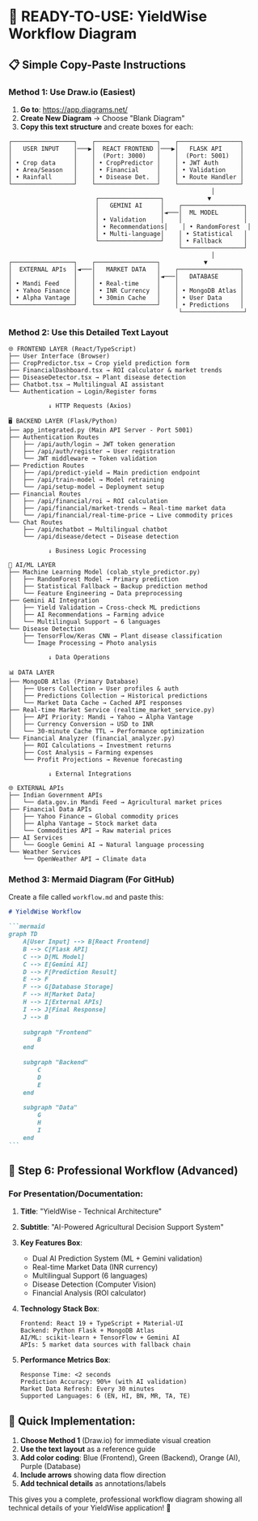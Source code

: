 # 🚀 READY-TO-USE: YieldWise Workflow Diagram

## 📋 **Simple Copy-Paste Instructions**

### **Method 1: Use Draw.io (Easiest)**

1. **Go to**: https://app.diagrams.net/
2. **Create New Diagram** → Choose "Blank Diagram"
3. **Copy this text structure** and create boxes for each:

```
┌─────────────────┐    ┌─────────────────┐    ┌─────────────────┐
│   USER INPUT    │───▶│  REACT FRONTEND │───▶│   FLASK API     │
│                 │    │  (Port: 3000)   │    │  (Port: 5001)   │
│ • Crop data     │    │ • CropPredictor │    │ • JWT Auth      │
│ • Area/Season   │    │ • Financial     │    │ • Validation    │
│ • Rainfall      │    │ • Disease Det.  │    │ • Route Handler │
└─────────────────┘    └─────────────────┘    └─────────────────┘
                                                        │
                        ┌─────────────────┐            ▼
                        │   GEMINI AI     │    ┌─────────────────┐
                        │                 │◄───│  ML MODEL       │
                        │ • Validation    │    │                 │
                        │ • Recommendations│    │ • RandomForest  │
                        │ • Multi-language│    │ • Statistical   │
                        └─────────────────┘    │ • Fallback      │
                                               └─────────────────┘
                                                        │
┌─────────────────┐    ┌─────────────────┐            ▼
│  EXTERNAL APIs  │◄───│   MARKET DATA   │    ┌─────────────────┐
│                 │    │                 │◄───│   DATABASE      │
│ • Mandi Feed    │    │ • Real-time     │    │                 │
│ • Yahoo Finance │    │ • INR Currency  │    │ • MongoDB Atlas │
│ • Alpha Vantage │    │ • 30min Cache   │    │ • User Data     │
└─────────────────┘    └─────────────────┘    │ • Predictions   │
                                               └─────────────────┘
```

### **Method 2: Use this Detailed Text Layout**

```
🌐 FRONTEND LAYER (React/TypeScript)
├── User Interface (Browser)
├── CropPredictor.tsx → Crop yield prediction form
├── FinancialDashboard.tsx → ROI calculator & market trends
├── DiseaseDetector.tsx → Plant disease detection
├── Chatbot.tsx → Multilingual AI assistant
└── Authentication → Login/Register forms

           ↓ HTTP Requests (Axios)

🖥️ BACKEND LAYER (Flask/Python)
├── app_integrated.py (Main API Server - Port 5001)
├── Authentication Routes
│   ├── /api/auth/login → JWT token generation
│   ├── /api/auth/register → User registration
│   └── JWT middleware → Token validation
├── Prediction Routes
│   ├── /api/predict-yield → Main prediction endpoint
│   ├── /api/train-model → Model retraining
│   └── /api/setup-model → Deployment setup
├── Financial Routes
│   ├── /api/financial/roi → ROI calculation
│   ├── /api/financial/market-trends → Real-time market data
│   └── /api/financial/real-time-price → Live commodity prices
└── Chat Routes
    ├── /api/mchatbot → Multilingual chatbot
    └── /api/disease/detect → Disease detection

           ↓ Business Logic Processing

🧠 AI/ML LAYER
├── Machine Learning Model (colab_style_predictor.py)
│   ├── RandomForest Model → Primary prediction
│   ├── Statistical Fallback → Backup prediction method
│   └── Feature Engineering → Data preprocessing
├── Gemini AI Integration
│   ├── Yield Validation → Cross-check ML predictions
│   ├── AI Recommendations → Farming advice
│   └── Multilingual Support → 6 languages
└── Disease Detection
    ├── TensorFlow/Keras CNN → Plant disease classification
    └── Image Processing → Photo analysis

           ↓ Data Operations

📊 DATA LAYER
├── MongoDB Atlas (Primary Database)
│   ├── Users Collection → User profiles & auth
│   ├── Predictions Collection → Historical predictions
│   └── Market Data Cache → Cached API responses
├── Real-time Market Service (realtime_market_service.py)
│   ├── API Priority: Mandi → Yahoo → Alpha Vantage
│   ├── Currency Conversion → USD to INR
│   └── 30-minute Cache TTL → Performance optimization
└── Financial Analyzer (financial_analyzer.py)
    ├── ROI Calculations → Investment returns
    ├── Cost Analysis → Farming expenses
    └── Profit Projections → Revenue forecasting

           ↓ External Integrations

🌐 EXTERNAL APIs
├── Indian Government APIs
│   └── data.gov.in Mandi Feed → Agricultural market prices
├── Financial Data APIs
│   ├── Yahoo Finance → Global commodity prices
│   ├── Alpha Vantage → Stock market data
│   └── Commodities API → Raw material prices
├── AI Services
│   └── Google Gemini AI → Natural language processing
└── Weather Services
    └── OpenWeather API → Climate data
```

### **Method 3: Mermaid Diagram (For GitHub)**

Create a file called `workflow.md` and paste this:

````markdown
# YieldWise Workflow

```mermaid
graph TD
    A[User Input] --> B[React Frontend]
    B --> C[Flask API]
    C --> D[ML Model]
    C --> E[Gemini AI]
    D --> F[Prediction Result]
    E --> F
    F --> G[Database Storage]
    F --> H[Market Data]
    H --> I[External APIs]
    I --> J[Final Response]
    J --> B
    
    subgraph "Frontend"
        B
    end
    
    subgraph "Backend"
        C
        D
        E
    end
    
    subgraph "Data"
        G
        H
        I
    end
```
````

## 🎨 **Step 6: Professional Workflow (Advanced)**

### **For Presentation/Documentation:**

1. **Title**: "YieldWise - Technical Architecture"
2. **Subtitle**: "AI-Powered Agricultural Decision Support System"
3. **Key Features Box**:
   - Dual AI Prediction System (ML + Gemini validation)
   - Real-time Market Data (INR currency)
   - Multilingual Support (6 languages)
   - Disease Detection (Computer Vision)
   - Financial Analysis (ROI calculator)

4. **Technology Stack Box**:
   ```
   Frontend: React 19 + TypeScript + Material-UI
   Backend: Python Flask + MongoDB Atlas
   AI/ML: scikit-learn + TensorFlow + Gemini AI
   APIs: 5 market data sources with fallback chain
   ```

5. **Performance Metrics Box**:
   ```
   Response Time: <2 seconds
   Prediction Accuracy: 90%+ (with AI validation)
   Market Data Refresh: Every 30 minutes
   Supported Languages: 6 (EN, HI, BN, MR, TA, TE)
   ```

## 🚀 **Quick Implementation:**

1. **Choose Method 1** (Draw.io) for immediate visual creation
2. **Use the text layout** as a reference guide
3. **Add color coding**: Blue (Frontend), Green (Backend), Orange (AI), Purple (Database)
4. **Include arrows** showing data flow direction
5. **Add technical details** as annotations/labels

This gives you a complete, professional workflow diagram showing all technical details of your YieldWise application! 🌱
